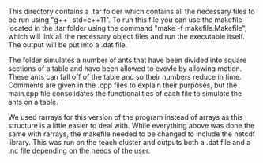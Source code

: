 This directory contains a .tar folder which contains all the necessary files to be run using "g++ -std=c++11". To run this file you can use the makefile located in the .tar folder using the command "make -f makefile.Makefile", which will link all the necessary object files and run the executable itself. The output will be put into a .dat file.

The folder simulates a number of ants that have been divided into square sections of a table and have been allowed to evovle by allowing motion. These ants can fall off of the table and so their numbers reduce in time. Comments are given in the .cpp files to explain their purposes, but the main.cpp file consolidates the functionalities of each file to simulate the ants on a table.

We used rarrays for this version of the program instead of arrays as this structure is a little easier to deal with. While everything above was done the same with rarrays, the makefile needed to be changed to include the netcdf library. This was run on the teach cluster and outputs both a .dat file and a .nc file depending on the needs of the user.
